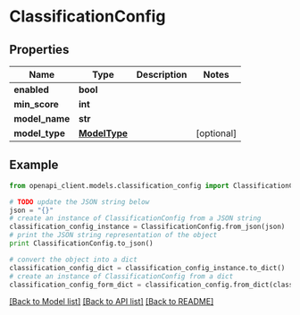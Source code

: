 # ClassificationConfig


## Properties
Name | Type | Description | Notes
------------ | ------------- | ------------- | -------------
**enabled** | **bool** |  | 
**min_score** | **int** |  | 
**model_name** | **str** |  | 
**model_type** | [**ModelType**](ModelType.md) |  | [optional] 

## Example

```python
from openapi_client.models.classification_config import ClassificationConfig

# TODO update the JSON string below
json = "{}"
# create an instance of ClassificationConfig from a JSON string
classification_config_instance = ClassificationConfig.from_json(json)
# print the JSON string representation of the object
print ClassificationConfig.to_json()

# convert the object into a dict
classification_config_dict = classification_config_instance.to_dict()
# create an instance of ClassificationConfig from a dict
classification_config_form_dict = classification_config.from_dict(classification_config_dict)
```
[[Back to Model list]](../README.md#documentation-for-models) [[Back to API list]](../README.md#documentation-for-api-endpoints) [[Back to README]](../README.md)


